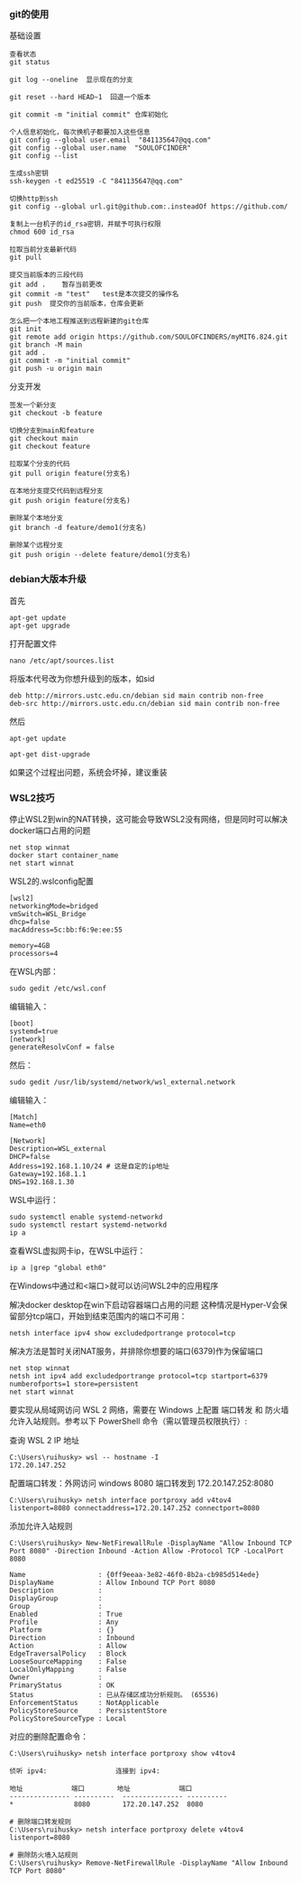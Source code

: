 ### git的使用

基础设置
```
查看状态
git status

git log --oneline  显示现在的分支

git reset --hard HEAD~1  回退一个版本

git commit -m "initial commit" 仓库初始化

个人信息初始化，每次换机子都要加入这些信息
git config --global user.email  "841135647@qq.com"
git config --global user.name  "SOULOFCINDER"
git config --list 

生成ssh密钥
ssh-keygen -t ed25519 -C "841135647@qq.com"

切换http到ssh
git config --global url.git@github.com:.insteadOf https://github.com/

复制上一台机子的id_rsa密钥，并赋予可执行权限
chmod 600 id_rsa

拉取当前分支最新代码
git pull

提交当前版本的三段代码
git add .    暂存当前更改
git commit -m "test"   test是本次提交的操作名
git push  提交你的当前版本，仓库会更新

怎么把一个本地工程推送到远程新建的git仓库
git init
git remote add origin https://github.com/SOULOFCINDERS/myMIT6.824.git
git branch -M main
git add .
git commit -m "initial commit"
git push -u origin main
```

分支开发
```
签发一个新分支
git checkout -b feature

切换分支到main和feature
git checkout main
git checkout feature

拉取某个分支的代码
git pull origin feature(分支名)

在本地分支提交代码到远程分支
git push origin feature(分支名)

删除某个本地分支
git branch -d feature/demo1(分支名)

删除某个远程分支
git push origin --delete feature/demo1(分支名)
```



### debian大版本升级

首先

```
apt-get update
apt-get upgrade
```

打开配置文件

```
nano /etc/apt/sources.list
```

将版本代号改为你想升级到的版本，如sid

```
deb http://mirrors.ustc.edu.cn/debian sid main contrib non-free
deb-src http://mirrors.ustc.edu.cn/debian sid main contrib non-free
```

然后

```
apt-get update
```

```
apt-get dist-upgrade
```

如果这个过程出问题，系统会坏掉，建议重装

### WSL2技巧
停止WSL2到win的NAT转换，这可能会导致WSL2没有网络，但是同时可以解决docker端口占用的问题
```
net stop winnat
docker start container_name
net start winnat
```

WSL2的.wslconfig配置
```
[wsl2]
networkingMode=bridged
vmSwitch=WSL_Bridge
dhcp=false
macAddress=5c:bb:f6:9e:ee:55

memory=4GB 
processors=4
```

在WSL内部：
```
sudo gedit /etc/wsl.conf
```

编辑输入：
```
[boot]
systemd=true
[network]
generateResolvConf = false
```

然后：
```
sudo gedit /usr/lib/systemd/network/wsl_external.network
```

编辑输入：
```
[Match]
Name=eth0

[Network]
Description=WSL_external
DHCP=false
Address=192.168.1.10/24 # 这是自定的ip地址
Gateway=192.168.1.1
DNS=192.168.1.30
```

WSL中运行：
```
sudo systemctl enable systemd-networkd
sudo systemctl restart systemd-networkd
ip a
```

查看WSL虚拟网卡ip，在WSL中运行：
```
ip a |grep "global eth0"
```

在Windows中通过<wsl-ip>和<端口>就可以访问WSL2中的应用程序

解决docker desktop在win下启动容器端口占用的问题
这种情况是Hyper-V会保留部分tcp端口，开始到结束范围内的端口不可用：
```
netsh interface ipv4 show excludedportrange protocol=tcp
```
解决方法是暂时关闭NAT服务，并排除你想要的端口(6379)作为保留端口
```
net stop winnat
netsh int ipv4 add excludedportrange protocol=tcp startport=6379 numberofports=1 store=persistent
net start winnat
```

要实现从局域网访问 WSL 2 网络，需要在 Windows 上配置 端口转发 和 防火墙允许入站规则。参考以下 PowerShell 命令（需以管理员权限执行）:

查询 WSL 2 IP 地址
```
C:\Users\ruihusky> wsl -- hostname -I
172.20.147.252
```

配置端口转发：外网访问 windows 8080 端口转发到 172.20.147.252:8080
```
C:\Users\ruihusky> netsh interface portproxy add v4tov4 listenport=8080 connectaddress=172.20.147.252 connectport=8080
```

添加允许入站规则
```
C:\Users\ruihusky> New-NetFirewallRule -DisplayName "Allow Inbound TCP Port 8080" -Direction Inbound -Action Allow -Protocol TCP -LocalPort 8080

Name                  : {0ff9eeaa-3e82-46f0-8b2a-cb985d514ede}
DisplayName           : Allow Inbound TCP Port 8080
Description           :
DisplayGroup          :
Group                 :
Enabled               : True
Profile               : Any
Platform              : {}
Direction             : Inbound
Action                : Allow
EdgeTraversalPolicy   : Block
LooseSourceMapping    : False
LocalOnlyMapping      : False
Owner                 :
PrimaryStatus         : OK
Status                : 已从存储区成功分析规则。 (65536)
EnforcementStatus     : NotApplicable
PolicyStoreSource     : PersistentStore
PolicyStoreSourceType : Local
```


对应的删除配置命令：
```
C:\Users\ruihusky> netsh interface portproxy show v4tov4

侦听 ipv4:                 连接到 ipv4:

地址            端口        地址            端口
--------------- ----------  --------------- ----------
*               8080        172.20.147.252  8080

# 删除端口转发规则
C:\Users\ruihusky> netsh interface portproxy delete v4tov4 listenport=8080

# 删除防火墙入站规则
C:\Users\ruihusky> Remove-NetFirewallRule -DisplayName "Allow Inbound TCP Port 8080"
```
